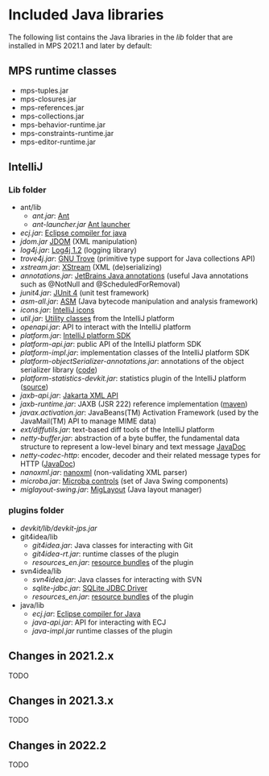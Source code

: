 # Included Java libraries

The following list contains the Java libraries in the *lib* folder that are installed in MPS 2021.1 and later by default:

## MPS runtime classes

- mps-tuples.jar
- mps-closures.jar
- mps-references.jar
- mps-collections.jar
- mps-behavior-runtime.jar
- mps-constraints-runtime.jar
- mps-editor-runtime.jar

## IntelliJ

### Lib folder

- ant/lib
    - *ant.jar*: [Ant](https://ant.apache.org/)
    - *ant-launcher.jar* [Ant launcher](https://ant.apache.org/manual/install.html)
- *ecj.jar*: [Eclipse compiler for java](https://wiki.eclipse.org/JDT_Core_Programmer_Guide/ECJ)
- *jdom.jar* [JDOM](http://www.jdom.org/) (XML manipulation)
- *log4j.jar*: [Log4j 1.2](https://logging.apache.org/log4j/1.2/) (logging library)
- *trove4j.jar*: [GNU Trove](https://trove4j.sourceforge.net/html/overview.html) (primitive type support for Java collections API)
- *xstream.jar*: [XStream](https://x-stream.github.io/index.html) (XML (de)serializing)
- *annotations.jar*: [JetBrains Java annotations](https://github.com/JetBrains/java-annotations) (useful Java annotations such as @NotNull and @ScheduledForRemoval)
- *junit4.jar*: [JUnit 4](https://junit.org/junit4/) (unit test framework)
- *asm-all.jar*: [ASM](https://asm.ow2.io/) (Java bytecode manipulation and analysis framework)
- *icons.jar*: [IntelliJ icons](https://jetbrains.design/intellij/resources/icons_list/)
- *util.jar*: [Utility classes](https://github.com/JetBrains/intellij-community/tree/master/platform/util) from the IntelliJ platform
- *openapi.jar*: API to interact with the IntelliJ platform
- *platform.jar*: [IntelliJ platform SDK](https://plugins.jetbrains.com/docs/intellij/welcome.html) 
- *platform-api.jar*: public API of the IntelliJ platform SDK
- *platform-impl.jar*: implementation classes of the IntelliJ platform SDK
- *platform-objectSerializer-annotations.jar*: annotations of the object serializer library ([code](https://github.com/JetBrains/intellij-community/tree/master/platform/object-serializer))
- *platform-statistics-devkit.jar*: statistics plugin of the IntelliJ platform ([source](https://github.com/JetBrains/intellij-community/tree/master/platform/statistics/devkit))
- *jaxb-api.jar*: [Jakarta XML API](https://github.com/jakartaee/jaxb-api)
- *jaxb-runtime.jar*: JAXB (JSR 222) reference implementation ([maven](https://mvnrepository.com/artifact/org.glassfish.jaxb/jaxb-runtime))
- *javax.activation.jar*: JavaBeans(TM) Activation Framework (used by the JavaMail(TM) API to manage MIME data)
- *ext/diffutils.jar*: text-based diff tools of the IntelliJ platform
- *netty-buffer.jar*: abstraction of a byte buffer, the fundamental data structure to represent a low-level binary and text message [JavaDoc](https://netty.io/4.0/api/io/netty/buffer/package-summary.html)
- *netty-codec-http*: encoder, decoder and their related message types for HTTP ([JavaDoc](https://netty.io/4.0/api/io/netty/handler/codec/http/package-summary.html))
- *nanoxml.jar*: [nanoxml](https://github.com/saulhidalgoaular/nanoxml) (non-validating XML parser)
- *microba.jar*: [Microba controls](https://github.com/DataGrip/microba) (set of Java Swing components)
- *miglayout-swing.jar*: [MigLayout](https://www.miglayout.com/) (Java layout manager)

### plugins folder

- *devkit/lib/devkit-jps.jar*
- git4idea/lib
    - *git4idea.jar*: Java classes for interacting with Git
    - *git4idea-rt.jar*: runtime classes of the plugin
    - *resources_en.jar*: [resource bundles](https://www.jetbrains.com/help/idea/resource-bundle.html) of the plugin
- svn4idea/lib
    - *svn4idea.jar*: Java classes for interacting with SVN
    - *sqlite-jdbc.jar*: [SQLite JDBC Driver](https://github.com/xerial/sqlite-jdbc)
    - *resources_en.jar*: [resource bundles](https://www.jetbrains.com/help/idea/resource-bundle.html) of the plugin
- java/lib
    - *ecj.jar*: [Eclipse compiler for Java](https://wiki.eclipse.org/JDT_Core_Programmer_Guide/ECJ)
    - *java-api.jar*: API for interacting with ECJ
    - *java-impl.jar* runtime classes of the plugin

## Changes in 2021.2.x

TODO

## Changes in 2021.3.x

TODO

## Changes in 2022.2

TODO
